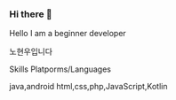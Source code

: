 ### Hi there 👋

Hello I am a beginner developer

노현우입니다

Skills
Platporms/Languages

java,android 
html,css,php,JavaScript,Kotlin

